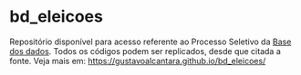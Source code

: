 # bd_eleicoes
Repositório disponível para acesso referente ao Processo Seletivo da [Base dos dados](https://basedosdados.org/). Todos os códigos podem ser replicados, desde que citada a fonte.
Veja mais em: https://gustavoalcantara.github.io/bd_eleicoes/
